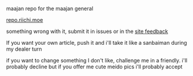 maajan repo for the maajan general

[repo.riichi.moe](https://repo.riichi.moe)

something wrong with it, submit it in issues or in the [site feedback](https://repo.riichi.moe/feedback.html)

If you want your own article, push it and i'll take it like a sanbaiman during my dealer turn

if you want to change something I don't like, challenge me in a friendly. i'll probably decline but if you offer me cute meido pics i'll probably accept
